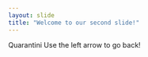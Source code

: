 ```yaml
---
layout: slide
title: "Welcome to our second slide!"
---
```

Quarantini
Use the left arrow to go back!
